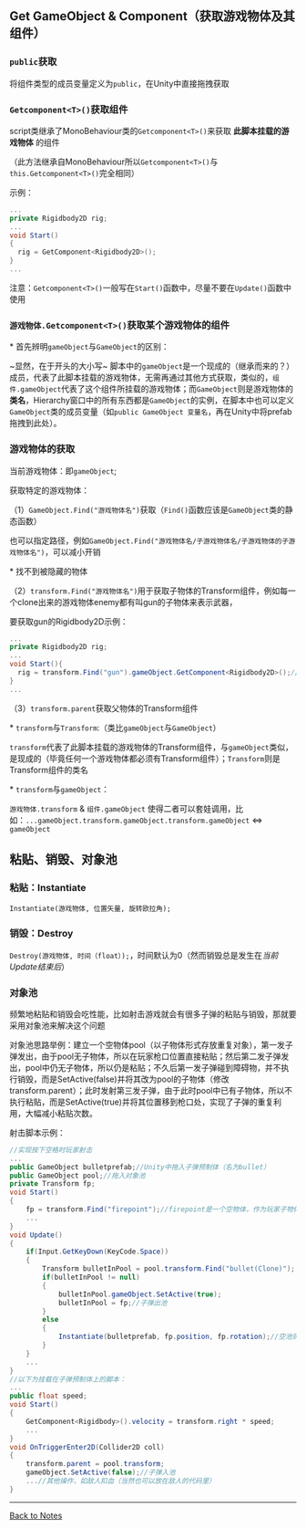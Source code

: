 ## Get GameObject & Component（获取游戏物体及其组件） 

### `public`获取 

将组件类型的成员变量定义为`public`，在Unity中直接拖拽获取 

### `Getcomponent<T>()`获取组件 

script类继承了MonoBehaviour类的`Getcomponent<T>()`来获取 **此脚本挂载的游戏物体** 的组件 

（此方法继承自MonoBehaviour所以`Getcomponent<T>()`与`this.Getcomponent<T>()`完全相同）

示例： 

```C#
...
private Rigidbody2D rig;
...
void Start()
{
  rig = GetComponent<Rigidbody2D>();
}
...
``` 

注意：`Getcomponent<T>()`一般写在`Start()`函数中，尽量不要在`Update()`函数中使用 

### `游戏物体.Getcomponent<T>()`获取某个游戏物体的组件 

\* 首先辨明`gameObject`与`GameObject`的区别： 

  ~显然，在于开头的大小写~ 脚本中的`gameObject`是一个现成的（继承而来的？）成员，代表了此脚本挂载的游戏物体，无需再通过其他方式获取，类似的，`组件.gameObject`代表了这个组件所挂载的游戏物体；而`GameObject`则是游戏物体的**类名**，Hierarchy窗口中的所有东西都是`GameObject`的实例，在脚本中也可以定义`GameObject`类的成员变量（如`public GameObject 变量名`，再在Unity中将prefab拖拽到此处）。 

### 游戏物体的获取 

当前游戏物体：即`gameObject`; 

获取特定的游戏物体： 

（1）`GameObject.Find("游戏物体名")`获取（`Find()`函数应该是`GameObject`类的静态函数） 

也可以指定路径，例如`GameObject.Find("游戏物体名/子游戏物体名/子游戏物体的子游戏物体名")`，可以减小开销 

\* 找不到被隐藏的物体 

（2）`transform.Find("游戏物体名")`用于获取子物体的Transform组件，例如每一个clone出来的游戏物体enemy都有叫gun的子物体来表示武器， 

要获取gun的Rigidbody2D示例：

```C#
...
private Rigidbody2D rig;
...
void Start(){
  rig = transform.Find("gun").gameObject.GetComponent<Rigidbody2D>();//transform.Find("gun")获取了gun的Transform组件
}
...
``` 

（3）`transform.parent`获取父物体的Transform组件 

 \* `transform`与`Transform`:（类比`gameObject`与`GameObject`）  
 
 `transform`代表了此脚本挂载的游戏物体的Transform组件，与`gameObject`类似，是现成的（毕竟任何一个游戏物体都必须有Transform组件）；`Transform`则是Transform组件的类名
  
 \* `transform`与`gameObject`：
  
`游戏物体.transform` & `组件.gameObject` 使得二者可以套娃调用，比如：`...gameObject.transform.gameObject.transform.gameObject` <=> `gameObject` 

## 粘贴、销毁、对象池 

### 粘贴：Instantiate 

`Instantiate(游戏物体, 位置矢量, 旋转欧拉角);` 

### 销毁：Destroy 

`Destroy(游戏物体, 时间（float）);`，时间默认为0（然而销毁总是发生在*当前Update结束后*） 

### 对象池 

频繁地粘贴和销毁会吃性能，比如射击游戏就会有很多子弹的粘贴与销毁，那就要采用对象池来解决这个问题 

对象池思路举例：建立一个空物体pool（以子物体形式存放重复对象），第一发子弹发出，由于pool无子物体，所以在玩家枪口位置直接粘贴；然后第二发子弹发出，pool中仍无子物体，所以仍是粘贴；不久后第一发子弹碰到障碍物，并不执行销毁，而是SetActive(false)并将其改为pool的子物体（修改transform.parent）；此时发射第三发子弹，由于此时pool中已有子物体，所以不执行粘贴，而是SetActive(true)并将其位置移到枪口处，实现了子弹的重复利用，大幅减小粘贴次数。 

射击脚本示例： 

```C#
//实现按下空格时玩家射击
...
public GameObject bulletprefab;//Unity中拖入子弹预制体（名为bullet）
public GameObject pool;//拖入对象池
private Transform fp;
void Start()
{
    fp = transform.Find("firepoint");//firepoint是一个空物体，作为玩家子物体来表示开火位置
    ...
}
void Update()
{
    if(Input.GetKeyDown(KeyCode.Space))
    { 
        Transform bulletInPool = pool.transform.Find("bullet(Clone)");
        if(bulletInPool != null)
        {
            bulletInPool.gameObject.SetActive(true);
            bulletInPool = fp;//子弹出池
        }
        else
        {
            Instantiate(bulletprefab, fp.position, fp.rotation);//空池则粘贴子弹
        }
    }
    ...
}
//以下为挂载在子弹预制体上的脚本：
...
public float speed;
void Start()
{
    GetComponent<Rigidbody>().velocity = transform.right * speed; 
    ...
}
void OnTriggerEnter2D(Collider2D coll)
{
    transform.parent = pool.transform;
    gameObject.SetActive(false);//子弹入池
    ...//其他操作，如敌人扣血（当然也可以放在敌人的代码里）
}
``` 
---
[Back to Notes](https://github.com/Vincent-zz/Unity/blob/main/UnityNotes.md)